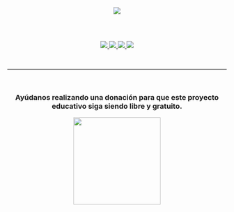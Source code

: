 <div align="center">
  <img align="center" src="logo-programo-ergo-sum.png"/>
  
  <br /><br />
  
  <a target="_blank" href="https://github.com/ProgramoErgoSum/www.programoergosum.es/actions">
    <img src="https://github.com/ProgramoErgoSum/www.programoergosum.es/workflows/github%20pages/badge.svg">
  </a>
  <a target="_blank" href="https://www.programoergosum.es/colabora">
    <img src="https://badgen.net/badge/collaborators/♥/orange">
  </a>
  <a target="_blank" href="https://www.paypal.me/programoergosum">
    <img src="https://badgen.net/badge/donations/paypal%20me/orange">
  </a>
  <a target="_blank" href="https://github.com/ProgramoErgoSum/www.programoergosum.es/blob/develop/LICENSE">
    <img src="https://badgen.net/badge/license/MIT/orange">
  </a>
</div>

<br /><hr /><br />

<div align="center">
  <h3>
    Ayúdanos realizando una donación para que este proyecto educativo siga siendo libre y gratuito.
  </h3>
  <a target="_blank" href="https://www.paypal.com/cgi-bin/webscr?cmd=_s-xclick&hosted_button_id=7N56RY2QKJJDS&source=url">
    <img width="200" src="https://www.paypalobjects.com/es_ES/ES/i/btn/btn_donateCC_LG.gif" />
  </a>
</div>
